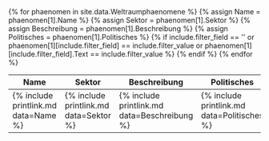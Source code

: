 <table>
<thead>
<tr><th>Name</th><th>Sektor</th><th>Beschreibung</th><th>Politisches</th></tr>
</thead>
<tbody>
{% for phaenomen in site.data.Weltraumphaenomene %}
    {% assign Name = phaenomen[1].Name %}
    {% assign Sektor = phaenomen[1].Sektor %}
    {% assign Beschreibung = phaenomen[1].Beschreibung %}
    {% assign Politisches = phaenomen[1].Politisches %}
    {% if include.filter_field == '' or phaenomen[1][include.filter_field] == include.filter_value or phaenomen[1][include.filter_field].Text == include.filter_value %}
        <tr>
            <td>{% include printlink.md data=Name %}</td>
            <td>{% include printlink.md data=Sektor %}</td>
            <td>{% include printlink.md data=Beschreibung %}</td>
            <td>{% include printlink.md data=Politisches %}</td>
        </tr>
    {% endif %}
{% endfor %}
</tbody>
</table>
